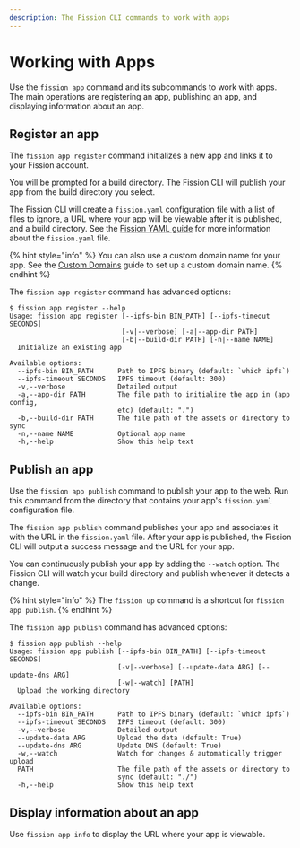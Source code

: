 ```yaml
---
description: The Fission CLI commands to work with apps
---
```


# Working with Apps

Use the `fission app` command and its subcommands to work with apps. The main operations are registering an app, publishing an app, and displaying information about an app.

## Register an app

The `fission app register` command initializes a new app and links it to your Fission account.

You will be prompted for a build directory. The Fission CLI will publish your app from the build directory you select.

The Fission CLI will create a `fission.yaml` configuration file with a list of files to ignore, a URL where your app will be viewable after it is published, and a build directory. See the [Fission YAML guide](https://guide.fission.codes/v/2.9.0/developers/cli/fission-yaml) for more information about the `fission.yaml` file.

{% hint style="info" %}
You can also use a custom domain name for your app. See the [Custom Domains](https://app.gitbook.com/@runfission/s/fission-guide/v/2.9.0/developers/custom-domains) guide to set up a custom domain name.
{% endhint %}

The `fission app register` command has advanced options:

```text
$ fission app register --help
Usage: fission app register [--ipfs-bin BIN_PATH] [--ipfs-timeout SECONDS] 
                            [-v|--verbose] [-a|--app-dir PATH] 
                            [-b|--build-dir PATH] [-n|--name NAME]
  Initialize an existing app

Available options:
  --ipfs-bin BIN_PATH      Path to IPFS binary (default: `which ipfs`)
  --ipfs-timeout SECONDS   IPFS timeout (default: 300)
  -v,--verbose             Detailed output
  -a,--app-dir PATH        The file path to initialize the app in (app config,
                           etc) (default: ".")
  -b,--build-dir PATH      The file path of the assets or directory to sync
  -n,--name NAME           Optional app name
  -h,--help                Show this help text
```

## Publish an app

Use the `fission app publish` command to publish your app to the web. Run this command from the directory that contains your app's `fission.yaml` configuration file.

The `fission app publish` command publishes your app and associates it with the URL in the `fission.yaml` file. After your app is published, the Fission CLI will output a success message and the URL for your app.

You can continuously publish your app by adding the `--watch` option. The Fission CLI will watch your build directory and publish whenever it detects a change.

{% hint style="info" %}
The `fission up` command is a shortcut for `fission app publish`.
{% endhint %}

The `fission app publish` command has advanced options:

```text
$ fission app publish --help
Usage: fission app publish [--ipfs-bin BIN_PATH] [--ipfs-timeout SECONDS] 
                           [-v|--verbose] [--update-data ARG] [--update-dns ARG]
                           [-w|--watch] [PATH]
  Upload the working directory

Available options:
  --ipfs-bin BIN_PATH      Path to IPFS binary (default: `which ipfs`)
  --ipfs-timeout SECONDS   IPFS timeout (default: 300)
  -v,--verbose             Detailed output
  --update-data ARG        Upload the data (default: True)
  --update-dns ARG         Update DNS (default: True)
  -w,--watch               Watch for changes & automatically trigger upload
  PATH                     The file path of the assets or directory to
                           sync (default: "./")
  -h,--help                Show this help text
```

## Display information about an app

Use `fission app info` to display the URL where your app is viewable.

## 



